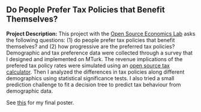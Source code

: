 ## Do People Prefer Tax Policies that Benefit Themselves?


**Project Description:** This project with the [Open Source Economics Lab](https://github.com/OpenSourceEcon) asks the following questions: 
(1) do people prefer tax policies that benefit themselves? and (2) how progressive are the preferred tax policies?
Demographic and tax preference data were collected through a survey that I designed and implemented on MTurk.
The revenue implications of the prefered tax policy rates were simulated using an [open source tax calculator](https://github.com/PSLmodels/Tax-Calculator).
Then I analyzed the differences in tax policies along different demographics using statistical significance tests.
I also tried a small prediction challenge to fit a decision tree to predict tax behaviour from demographic data.


See [this](https://github.com/keertanavc/Papers-and-Posters/blob/master/Keertana_Tax_Preference.pdf) for my final poster.
